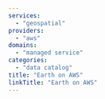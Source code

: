 ```yaml
---
services:
  - "geospatial"
providers:
  - "aws"
domains:
  - "managed service"
categories:
  - "data catalog"
title: "Earth on AWS"
linkTitle: "Earth on AWS"
---
```

